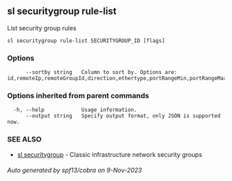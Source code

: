 ## sl securitygroup rule-list

List security group rules

```
sl securitygroup rule-list SECURITYGROUP_ID [flags]
```

### Options

```
      --sortby string   Column to sort by. Options are: id,remoteIp,remoteGroupId,direction,ethertype,portRangeMin,portRangeMax,protocol
```

### Options inherited from parent commands

```
  -h, --help            Usage information.
      --output string   Specify output format, only JSON is supported now.
```

### SEE ALSO

* [sl securitygroup](sl_securitygroup.md)	 - Classic infrastructure network security groups

###### Auto generated by spf13/cobra on 9-Nov-2023
